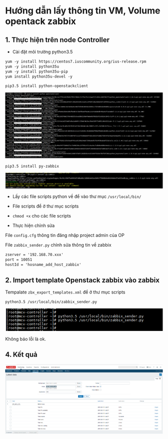 # Hướng dẫn lấy thông tin VM, Volume opentack zabbix

## 1. Thực hiện trên node Controller

- Cài đặt môi trường python3.5

```
yum -y install https://centos7.iuscommunity.org/ius-release.rpm
yum -y install python35u
yum -y install python35u-pip
yum install python35u-devel -y
```

```
pip3.5 install python-openstackclient
```

![](../images/img-zabbix-vm-volume/Screenshot_1036.png)

```
pip3.5 install py-zabbix
```

![](../images/img-zabbix-vm-volume/Screenshot_1037.png)

- Lấy các file scripts python về để vào thư mục `/usr/local/bin/`

+ File scripts để ở thư mục scripts

+ `chmod +x` cho các file scripts

+ Thực hiện chỉnh sửa 

File `config.cfg` thông tin đăng nhập project admin của OP

File `zabbix_sender.py` chỉnh sửa thông tin về zabbix

```
zserver = '192.168.70.xxx'
port = 10051
hostId = 'hosname_add_host_zabbix'
```

## 2. Import template Openstack zabbix vào zabbix

Tempalate `zbx_export_templates.xml` để ở thư mục scripts

```
python3.5 /usr/local/bin/zabbix_sender.py
```

![](../images/img-zabbix-vm-volume/Screenshot_1038.png)

Không báo lỗi là ok.

## 4. Kết quả

![](../images/img-zabbix-vm-volume/Screenshot_1039.png)

